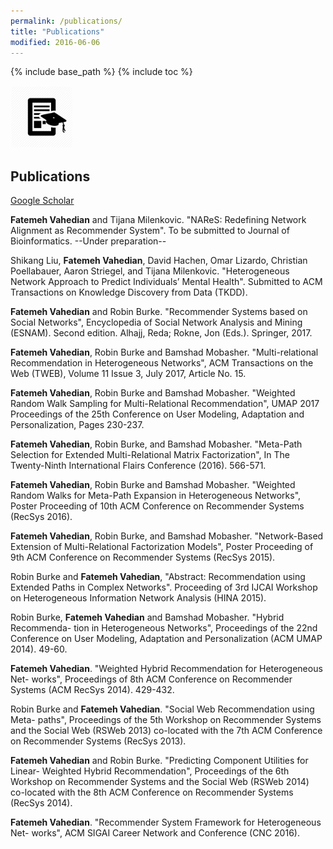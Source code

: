 ```yaml
---
permalink: /publications/
title: "Publications"
modified: 2016-06-06
---
```


{% include base_path %}
{% include toc %}

<img src="/images/pub1.png" width="100" />

## Publications

[Google Scholar](https://scholar.google.com/citations?user=nT_L7hcAAAAJ&hl=en&oi=ao)

**Fatemeh Vahedian** and Tijana Milenkovic. "NAReS: Redefining Network Alignment as Recommender System". To be submitted to Journal of Bioinformatics. --Under preparation--

Shikang Liu, **Fatemeh Vahedian**, David Hachen, Omar Lizardo, Christian Poellabauer, Aaron Striegel, and Tijana Milenkovic. "Heterogeneous Network Approach to Predict Individuals’ Mental Health". Submitted to ACM Transactions on Knowledge Discovery from Data (TKDD).

**Fatemeh Vahedian** and Robin Burke. "Recommender Systems based on Social Networks", Encyclopedia of Social Network Analysis and Mining (ESNAM). Second edition. Alhajj, Reda; Rokne, Jon (Eds.). Springer, 2017.

**Fatemeh Vahedian**, Robin Burke and Bamshad Mobasher. "Multi-relational Recommendation in Heterogeneous Networks", ACM Transactions on the Web (TWEB), Volume 11 Issue 3, July 2017, Article No. 15.

**Fatemeh Vahedian**, Robin Burke and Bamshad Mobasher. "Weighted Random Walk Sampling for Multi-Relational Recommendation", UMAP 2017 Proceedings of the 25th Conference on User Modeling, Adaptation and Personalization, Pages 230-237.

**Fatemeh Vahedian**, Robin Burke, and Bamshad Mobasher. "Meta-Path Selection for Extended Multi-Relational Matrix Factorization", In The Twenty-Ninth International Flairs Conference (2016). 566-571.

**Fatemeh Vahedian**, Robin Burke and Bamshad Mobasher. "Weighted Random Walks for Meta-Path Expansion in Heterogeneous Networks", Poster Proceeding of 10th ACM Conference on Recommender Systems (RecSys 2016).

**Fatemeh Vahedian**, Robin Burke, and Bamshad Mobasher. "Network-Based Extension of Multi-Relational Factorization Models", Poster Proceeding of 9th ACM Conference on Recommender Systems (RecSys 2015).

Robin Burke and **Fatemeh Vahedian**, "Abstract: Recommendation using Extended Paths in Complex Networks". Proceeding of 3rd IJCAI Workshop on Heterogeneous Information Network Analysis (HINA 2015).

Robin Burke, **Fatemeh Vahedian** and Bamshad Mobasher. "Hybrid Recommenda- tion in Heterogeneous Networks", Proceedings of the 22nd Conference on User Modeling, Adaptation and Personalization (ACM UMAP 2014). 49-60.

**Fatemeh Vahedian**. "Weighted Hybrid Recommendation for Heterogeneous Net- works", Proceedings of 8th ACM Conference on Recommender Systems (ACM RecSys 2014). 429-432.

Robin Burke and **Fatemeh Vahedian**. "Social Web Recommendation using Meta- paths", Proceedings of the 5th Workshop on Recommender Systems and the Social Web (RSWeb 2013) co-located with the 7th ACM Conference on Recommender Systems
(RecSys 2013).

**Fatemeh Vahedian** and Robin Burke. "Predicting Component Utilities for Linear- Weighted Hybrid Recommendation", Proceedings of the 6th Workshop on Recommender Systems and the Social Web (RSWeb 2014) co-located with the 8th ACM Conference on Recommender Systems (RecSys 2014).

**Fatemeh Vahedian**. "Recommender System Framework for Heterogeneous Net- works", ACM SIGAI Career Network and Conference (CNC 2016).

